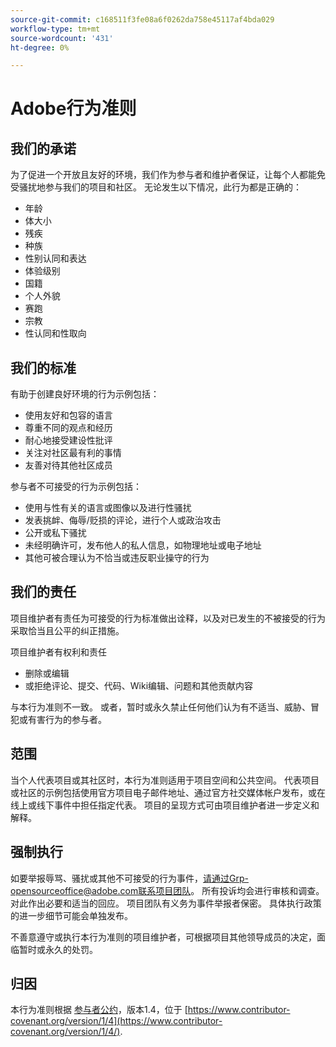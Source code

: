 ```yaml
---
source-git-commit: c168511f3fe08a6f0262da758e45117af4bda029
workflow-type: tm+mt
source-wordcount: '431'
ht-degree: 0%

---
```

# Adobe行为准则

## 我们的承诺

为了促进一个开放且友好的环境，我们作为参与者和维护者保证，让每个人都能免受骚扰地参与我们的项目和社区。 无论发生以下情况，此行为都是正确的：

* 年龄
* 体大小
* 残疾
* 种族
* 性别认同和表达
* 体验级别
* 国籍
* 个人外貌
* 赛跑
* 宗教
* 性认同和性取向

## 我们的标准

有助于创建良好环境的行为示例包括：

* 使用友好和包容的语言
* 尊重不同的观点和经历
* 耐心地接受建设性批评
* 关注对社区最有利的事情
* 友善对待其他社区成员

参与者不可接受的行为示例包括：

* 使用与性有关的语言或图像以及进行性骚扰
* 发表挑衅、侮辱/贬损的评论，进行个人或政治攻击
* 公开或私下骚扰
* 未经明确许可，发布他人的私人信息，如物理地址或电子地址
* 其他可被合理认为不恰当或违反职业操守的行为

## 我们的责任

项目维护者有责任为可接受的行为标准做出诠释，以及对已发生的不被接受的行为采取恰当且公平的纠正措施。

项目维护者有权利和责任

* 删除或编辑
* 或拒绝评论、提交、代码、Wiki编辑、问题和其他贡献内容

与本行为准则不一致。 或者，暂时或永久禁止任何他们认为有不适当、威胁、冒犯或有害行为的参与者。

## 范围

当个人代表项目或其社区时，本行为准则适用于项目空间和公共空间。 代表项目或社区的示例包括使用官方项目电子邮件地址、通过官方社交媒体帐户发布，或在线上或线下事件中担任指定代表。 项目的呈现方式可由项目维护者进一步定义和解释。

## 强制执行

如要举报辱骂、骚扰或其他不可接受的行为事件，请通过Grp-opensourceoffice@adobe.com联系项目团队。 所有投诉均会进行审核和调查。 对此作出必要和适当的回应。 项目团队有义务为事件举报者保密。 具体执行政策的进一步细节可能会单独发布。

不善意遵守或执行本行为准则的项目维护者，可根据项目其他领导成员的决定，面临暂时或永久的处罚。

## 归因

本行为准则根据 [参与者公约](https://www.contributor-covenant.org/)，版本1.4，位于 [https://www.contributor-covenant.org/version/1/4](https://www.contributor-covenant.org/version/1/4/).
